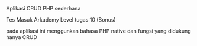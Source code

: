 Aplikasi CRUD PHP sederhana

Tes Masuk Arkademy Level tugas 10 (Bonus)

pada aplikasi ini menggunkan bahasa PHP native dan fungsi yang didukung hanya CRUD
